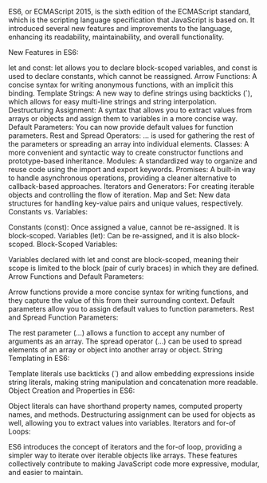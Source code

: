 ES6, or ECMAScript 2015, is the sixth edition of the ECMAScript standard, which is the scripting language specification that JavaScript is based on. It introduced several new features and improvements to the language, enhancing its readability, maintainability, and overall functionality.

New Features in ES6:

let and const: let allows you to declare block-scoped variables, and const is used to declare constants, which cannot be reassigned.
Arrow Functions: A concise syntax for writing anonymous functions, with an implicit this binding.
Template Strings: A new way to define strings using backticks (`), which allows for easy multi-line strings and string interpolation.
Destructuring Assignment: A syntax that allows you to extract values from arrays or objects and assign them to variables in a more concise way.
Default Parameters: You can now provide default values for function parameters.
Rest and Spread Operators: ... is used for gathering the rest of the parameters or spreading an array into individual elements.
Classes: A more convenient and syntactic way to create constructor functions and prototype-based inheritance.
Modules: A standardized way to organize and reuse code using the import and export keywords.
Promises: A built-in way to handle asynchronous operations, providing a cleaner alternative to callback-based approaches.
Iterators and Generators: For creating iterable objects and controlling the flow of iteration.
Map and Set: New data structures for handling key-value pairs and unique values, respectively.
Constants vs. Variables:

Constants (const): Once assigned a value, cannot be re-assigned. It is block-scoped.
Variables (let): Can be re-assigned, and it is also block-scoped.
Block-Scoped Variables:

Variables declared with let and const are block-scoped, meaning their scope is limited to the block (pair of curly braces) in which they are defined.
Arrow Functions and Default Parameters:

Arrow functions provide a more concise syntax for writing functions, and they capture the value of this from their surrounding context.
Default parameters allow you to assign default values to function parameters.
Rest and Spread Function Parameters:

The rest parameter (...) allows a function to accept any number of arguments as an array.
The spread operator (...) can be used to spread elements of an array or object into another array or object.
String Templating in ES6:

Template literals use backticks (`) and allow embedding expressions inside string literals, making string manipulation and concatenation more readable.
Object Creation and Properties in ES6:

Object literals can have shorthand property names, computed property names, and methods.
Destructuring assignment can be used for objects as well, allowing you to extract values into variables.
Iterators and for-of Loops:

ES6 introduces the concept of iterators and the for-of loop, providing a simpler way to iterate over iterable objects like arrays.
These features collectively contribute to making JavaScript code more expressive, modular, and easier to maintain.
